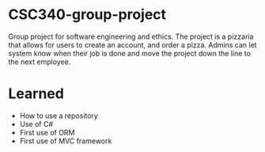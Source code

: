 # CSC340-group-project
Group project for software engineering and ethics. The project is a pizzaria that allows for users to create an account, and order a pizza.
Admins can let system know when their job is done and move the project down the line to the next employee.

# Learned

- How to use a repository
- Use of C#
- First use of ORM
- First use of MVC framework
